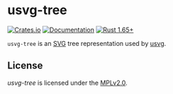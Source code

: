 # usvg-tree
[![Crates.io](https://img.shields.io/crates/v/usvg-tree.svg)](https://crates.io/crates/usvg-tree)
[![Documentation](https://docs.rs/usvg/badge.svg)](https://docs.rs/usvg-tree)
[![Rust 1.65+](https://img.shields.io/badge/rust-1.65+-orange.svg)](https://www.rust-lang.org)

`usvg-tree` is an [SVG] tree representation used by [usvg].

## License

*usvg-tree* is licensed under the [MPLv2.0](https://www.mozilla.org/en-US/MPL/).

[SVG]: https://en.wikipedia.org/wiki/Scalable_Vector_Graphics
[usvg]: https://github.com/RazrFalcon/resvg/tree/master/crates/usvg
